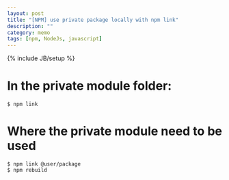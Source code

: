 ```yaml
---
layout: post
title: "[NPM] use private package locally with npm link"
description: ""
category: memo
tags: [npm, NodeJs, javascript]
---
```

{% include JB/setup %}

# In the private module folder:

```
$ npm link
```
# Where the private module need to be used

```
$ npm link @user/package
$ npm rebuild
```
